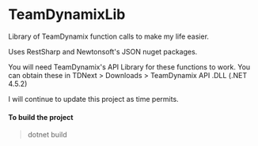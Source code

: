 # TeamDynamixLib
Library of TeamDynamix function calls to make my life easier.

Uses RestSharp and Newtonsoft's JSON nuget packages.

You will need TeamDynamix's API Library for these functions to work. You can obtain these in TDNext > Downloads > TeamDynamix API .DLL (.NET 4.5.2) 

I will continue to update this project as time permits.

#### To build the project
> dotnet build
